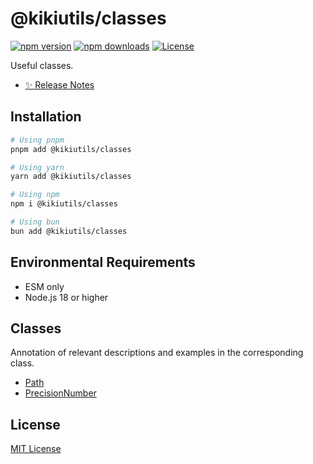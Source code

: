 # @kikiutils/classes

[![npm version][npm-version-src]][npm-version-href]
[![npm downloads][npm-downloads-src]][npm-downloads-href]
[![License][license-src]][license-href]

Useful classes.

- [✨ Release Notes](./CHANGELOG.md)

## Installation

```bash
# Using pnpm
pnpm add @kikiutils/classes

# Using yarn
yarn add @kikiutils/classes

# Using npm
npm i @kikiutils/classes

# Using bun
bun add @kikiutils/classes
```

## Environmental Requirements

- ESM only
- Node.js 18 or higher

## Classes

Annotation of relevant descriptions and examples in the corresponding class.

- [Path](./src/path.ts)
- [PrecisionNumber](./src/precision-number.ts)

## License

[MIT License](./LICENSE)

<!-- Badges -->
[npm-version-src]: https://img.shields.io/npm/v/@kikiutils/classes/latest.svg?style=flat&colorA=18181B&colorB=28CF8D
[npm-version-href]: https://npmjs.com/package/@kikiutils/classes

[npm-downloads-src]: https://img.shields.io/npm/dm/@kikiutils/classes.svg?style=flat&colorA=18181B&colorB=28CF8D
[npm-downloads-href]: https://npmjs.com/package/@kikiutils/classes

[license-src]: https://img.shields.io/npm/l/@kikiutils/classes.svg?style=flat&colorA=18181B&colorB=28CF8D
[license-href]: https://github.com/kiki-kanri/kikiutils-node-classes/blob/main/LICENSE
